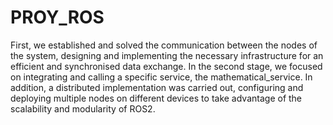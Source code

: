 # PROY_ROS
First, we established and solved the communication between the nodes of the system, designing and implementing the necessary infrastructure for an efficient and synchronised data exchange. 
In the second stage, we focused on integrating and calling a specific service, the mathematical_service. 
In addition, a distributed implementation was carried out, configuring and deploying multiple nodes on different devices to take advantage of the scalability and modularity of ROS2.

